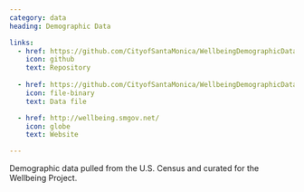 ```yaml
---
category: data
heading: Demographic Data

links:
  - href: https://github.com/CityofSantaMonica/WellbeingDemographicData
    icon: github
    text: Repository
    
  - href: https://github.com/CityofSantaMonica/WellbeingDemographicData/blob/master/Wellbeing%20Demographics.xlsx?raw=true
    icon: file-binary
    text: Data file

  - href: http://wellbeing.smgov.net/
    icon: globe
    text: Website

---
```


Demographic data pulled from the U.S. Census and curated for the Wellbeing Project.